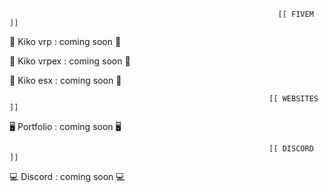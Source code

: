 
                                                                [[ FIVEM ]]
         


🐌 Kiko vrp : coming soon 🐌

🐌 Kiko vrpex : coming soon 🐌

🐌 Kiko esx : coming soon 🐌


                                                              [[ WEBSITES ]]
        


🖥 Portfolio : coming soon 🖥



                                                              [[ DISCORD ]]
       


💻 Discord : coming soon 💻
